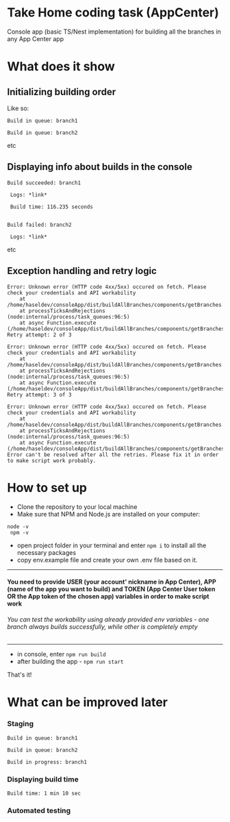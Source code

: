 # Take Home coding task (AppCenter)
Console app (basic TS/Nest implementation) for building all the branches in any App Center app

# What does it show
## Initializing building order
Like so:

```
Build in queue: branch1

Build in queue: branch2

```

etc

## Displaying info about builds in the console

```
Build succeeded: branch1

 Logs: *link*

 Build time: 116.235 seconds


Build failed: branch2

 Logs: *link*
 ```
 etc
 
 ## Exception handling and retry logic
 
```
Error: Unknown error (HTTP code 4xx/5xx) occured on fetch. Please check your credentials and API workability
    at /home/haseldev/consoleApp/dist/buildAllBranches/components/getBranches.js:15:23
    at processTicksAndRejections (node:internal/process/task_queues:96:5)
    at async Function.execute (/home/haseldev/consoleApp/dist/buildAllBranches/components/getBranches.js:8:9)
Retry attempt: 2 of 3

Error: Unknown error (HTTP code 4xx/5xx) occured on fetch. Please check your credentials and API workability
    at /home/haseldev/consoleApp/dist/buildAllBranches/components/getBranches.js:15:23
    at processTicksAndRejections (node:internal/process/task_queues:96:5)
    at async Function.execute (/home/haseldev/consoleApp/dist/buildAllBranches/components/getBranches.js:8:9)
Retry attempt: 3 of 3

Error: Unknown error (HTTP code 4xx/5xx) occured on fetch. Please check your credentials and API workability
    at /home/haseldev/consoleApp/dist/buildAllBranches/components/getBranches.js:15:23
    at processTicksAndRejections (node:internal/process/task_queues:96:5)
    at async Function.execute (/home/haseldev/consoleApp/dist/buildAllBranches/components/getBranches.js:8:9)
Error can't be resolved after all the retries. Please fix it in order to make script work probably.
```
 
 # How to set up
 - Clone the repository to your local machine
 - Make sure that NPM and Node.js are installed on your computer:
 ```
 node -v
  npm -v
  ```
  - open project folder in your terminal and enter ```npm i``` to install all the necessary packages
  - copy env.example file and create your own .env file based on it.
  --------------
  #### You need to provide USER (your account' nickname in App Center), APP (name of the app you want to build) and TOKEN (App Center User token OR the App token of the chosen app) variables in order to make script work
  ###### You can test the workability using already provided env variables - one branch always builds successfully, while other is completely empty
  --------------
  - in console, enter ```npm run build ```
  - after building the app - ```npm run start ```

That's it! 

# What can be improved later
### Staging
```
Build in queue: branch1

Build in queue: branch2

Build in progress: branch1

```
### Displaying build time
```
Build time: 1 min 10 sec

```
### Automated testing
